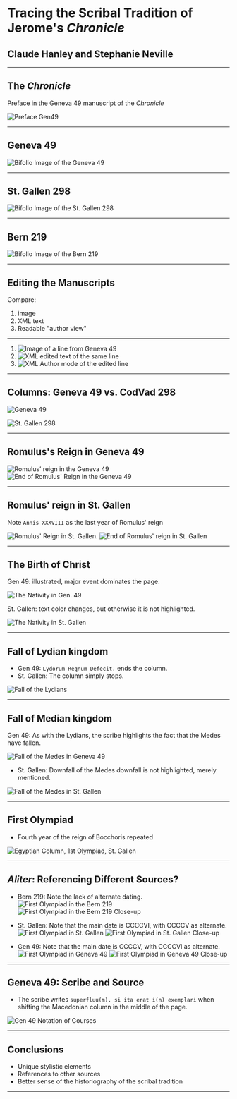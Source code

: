 # Tracing the Scribal Tradition of Jerome's *Chronicle* #

## Claude Hanley and Stephanie Neville

***


## The *Chronicle*

Preface in the Geneva 49 manuscript of the *Chronicle*

![Preface Gen49](prefgen49.jpg)

***

## Geneva 49

![Bifolio Image of the Geneva 49](gen49.jpg)


***

## St. Gallen 298

![Bifolio Image of the St. Gallen 298](stgallen298.jpg)

***

## Bern 219

![Bifolio Image of the Bern 219](bern219.jpg)

***

## Editing the Manuscripts

Compare:

1. image 
2. XML text
3. Readable "author view"

*** 

1. ![Image of a line from Geneva 49](linegen49.jpg)
2. ![XML edited text of the same line](xmlgen49.jpg)
3. ![XML Author mode of the edited line](authormodegen49.jpg)

***



## Columns: Geneva 49 vs. CodVad 298

![Geneva 49](columnsgen49.jpg)

![St. Gallen 298](columnsstgallen298.jpg)

***

## Romulus's Reign in Geneva 49


![Romulus’ reign in the Geneva 49](romulusgen49.jpg)   ![End of Romulus' Reign in the Geneva 49](romendgen49.jpg)

***

## Romulus' reign in St. Gallen ##


Note   `Annis XXXVIII` as the last year of Romulus' reign

![ Romulus' Reign in St. Gallen.](romulusstgallen298.jpg)  ![End of Romulus' reign in St. Gallen](romendstgallen298.jpg)

***

## The Birth of Christ
Gen 49: illustrated, major event dominates the page.

![The Nativity in Gen. 49](jesusgen49.jpg)

St. Gallen: text color changes, but otherwise it is not highlighted.

![The Nativity in St. Gallen](jesusstgallen298.jpg)

***

## Fall of Lydian kingdom

- Gen 49:  `Lydorum Regnum Defecit.` ends the column.
- St. Gallen: The column simply stops.

![Fall of the Lydians](FalloftheMedes_St.GallenandGen49.png)

***

## Fall of Median kingdom ##


Gen 49: As with the Lydians, the scribe highlights the fact that the Medes have fallen.

![Fall of the Medes in Geneva 49](medesgen49.jpg)

- St. Gallen: Downfall of the Medes downfall is not highlighted, merely mentioned.

![Fall of the Medes in St. Gallen](FallofMedes51VCodVad.png)

***

## First Olympiad

- Fourth year of the reign of Bocchoris repeated

![Egyptian Column, 1st Olympiad, St. Gallen](1stolympiadstgallen298.jpg)



***

## *Aliter*: Referencing Different Sources?

- Bern 219: Note the lack of alternate dating.
![First Olympiad in the Bern 219](aliter-1.jpg) ![First Olympiad in the Bern 219 Close-up](aliter-4.jpg)

- St. Gallen: Note that the main date is CCCCVI, with CCCCV as alternate.
![First Olympiad in St. Gallen](aliter-2.jpg) ![First Olympiad in St. Gallen Close-up](aliter-5.jpg)

- Gen 49: Note that the main date is CCCCV, with CCCCVI as alternate.
![First Olympiad in Geneva 49](aliter-3.jpg) ![First Olympiad in Geneva 49 Close-up](aliter-6.jpg)

***

## Geneva 49: Scribe and Source

- The scribe writes `superfluu(m). si ita erat i(n) exemplari` when shifting the Macedonian column in the middle of the page.

![Gen 49 Notation of Courses](sourcegen49.jpg)



***

## Conclusions

- Unique stylistic elements
- References to other sources
- Better sense of the historiography of the scribal tradition

***
